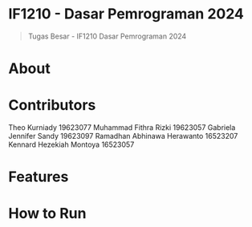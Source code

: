 # IF1210 - Dasar Pemrograman 2024
> Tugas Besar - IF1210 Dasar Pemrograman 2024

# About

# Contributors
  Theo Kurniady	19623077
	Muhammad Fithra Rizki	19623057
	Gabriela Jennifer Sandy 19623097
	Ramadhan Abhinawa Herawanto  16523207
	Kennard Hezekiah Montoya  16523057
# Features

# How to Run
